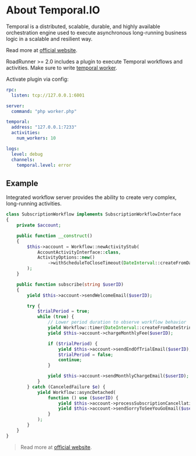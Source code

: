 # About Temporal.IO
Temporal is a distributed, scalable, durable, and highly available orchestration engine used to execute asynchronous 
long-running business logic in a scalable and resilient way.

Read more at [official website](https://docs.temporal.io/).

RoadRunner >= 2.0 includes a plugin to execute Temporal workflows and activities. Make sure to write [temporal worker](worker.md).

Activate plugin via config:

```yaml
rpc:
  listen: tcp://127.0.0.1:6001

server:
  command: "php worker.php"

temporal:
  address: "127.0.0.1:7233"
  activities:
    num_workers: 10

logs:
  level: debug
  channels:
    temporal.level: error
```

## Example
Integrated workflow server provides the ability to create very complex, long-running activities.

```php
class SubscriptionWorkflow implements SubscriptionWorkflowInterface
{
    private $account;

    public function __construct()
    {
        $this->account = Workflow::newActivityStub(
            AccountActivityInterface::class,
            ActivityOptions::new()
                ->withScheduleToCloseTimeout(DateInterval::createFromDateString('2 seconds'))
        );
    }

    public function subscribe(string $userID)
    {
        yield $this->account->sendWelcomeEmail($userID);

        try {
            $trialPeriod = true;
            while (true) {
                // Lower period duration to observe workflow behavior
                yield Workflow::timer(DateInterval::createFromDateString('30 days'));
                yield $this->account->chargeMonthlyFee($userID);

                if ($trialPeriod) {
                    yield $this->account->sendEndOfTrialEmail($userID);
                    $trialPeriod = false;
                    continue;
                }

                yield $this->account->sendMonthlyChargeEmail($userID);
            }
        } catch (CanceledFailure $e) {
            yield Workflow::asyncDetached(
                function () use ($userID) {
                    yield $this->account->processSubscriptionCancellation($userID);
                    yield $this->account->sendSorryToSeeYouGoEmail($userID);
                }
            );
        }
    }
}
```

> Read more at [official website](https://docs.temporal.io/application-development?lang=php).
